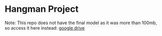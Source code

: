 # Hangman Project
Note: This repo does not have the final model as it was more than 100mb, so access it here instead: [google drive](https://drive.google.com/file/d/1WSgImaRM6LZFZ0mC_WKUnu8c-Ha2okHZ/view?usp=sharing)
